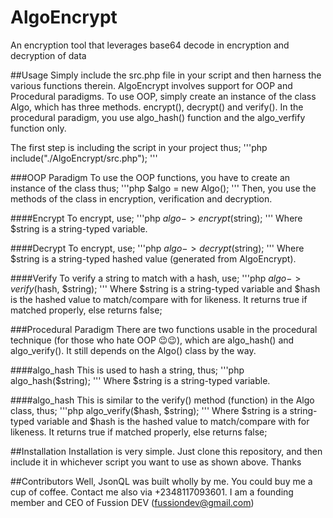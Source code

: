 # AlgoEncrypt
An encryption tool that leverages base64 decode in encryption and decryption of data

##Usage
Simply include the src.php file in your script and then harness the various functions therein. AlgoEncrypt involves support for OOP and Procedural paradigms. To use OOP, simply create an instance of the class Algo, which has three methods. encrypt(), decrypt() and verify(). In the procedural paradigm, you use algo_hash() function and the algo_verfify function only.

The first step is including the script in your project thus;
'''php
  include("./AlgoEncrypt/src.php");
'''

###OOP Paradigm
  To use the OOP functions, you have to create an instance of the class thus;
'''php
  $algo = new Algo();
'''
Then, you use the methods of the class in encryption, verification and decryption.

####Encrypt
  To encrypt, use;
'''php
  $algo->encrypt($string);
'''
Where $string is a string-typed variable.

####Decrypt
  To encrypt, use;
'''php
  $algo->decrypt($string);
'''
Where $string is a string-typed hashed value (generated from AlgoEncrypt).

####Verify
  To verify a string to match with a hash, use;
'''php
  $algo->verify($hash, $string);
'''
Where $string is a string-typed variable and $hash is the hashed value to match/compare with for likeness. It returns true if matched properly, else returns false;


###Procedural Paradigm
There are two functions usable in the procedural technique (for those who hate OOP 😉😉), which are algo_hash() and algo_verify(). It still depends on the Algo() class by the way.

####algo_hash
  This is used to hash a string, thus;
'''php
  algo_hash($string);
'''
Where $string is a string-typed variable.

####algo_hash
  This is similar to the verify() method (function) in the Algo class, thus;
'''php
  algo_verify($hash, $string);
'''
Where $string is a string-typed variable and $hash is the hashed value to match/compare with for likeness. It returns true if matched properly, else returns false;

##Installation
Installation is very simple. Just clone this repository, and then include it in whichever script you want to use as shown above. Thanks

##Contributors
Well, JsonQL was built wholly by me. You could buy me a cup of coffee. Contact me also via +2348117093601. I am a founding member and CEO of Fussion DEV (fussiondev@gmail.com)
